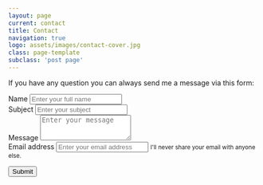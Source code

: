 ```yaml
---
layout: page
current: contact
title: Contact
navigation: true
logo: assets/images/contact-cover.jpg
class: page-template
subclass: 'post page'
---
```


If you have any question you can always send me a message via this form:

<form action="https://formspree.io/sujith.quintelier@gmail.com" method="POST">
  <div class="form-group">
    <label for="name">Name</label>
    <input type="text" class="form-control form-control-lg" id="name" name="name" placeholder="Enter your full name">
  </div>
  <div class="form-group">
    <label for="_subject">Subject</label>
    <input type="text" class="form-control form-control-lg" id="_subject" name="_subject" placeholder="Enter your subject">
  </div>
  <div class="form-group">
    <label for="message">Message</label>
    <textarea class="form-control form-control-lg" id="message" name="message" rows="3" placeholder="Enter your message"></textarea>
  </div>
  <div class="form-group">
    <label for="email">Email address</label>
    <input type="email" class="form-control form-control-lg" id="email" name="email" aria-describedby="emailHelp" placeholder="Enter your email address">
    <small id="emailHelp" class="form-text text-muted">I'll never share your email with anyone else.</small>
  </div>

  <input type="hidden" name="_next" value="{{ site.baseurl }}thankyou" />

  <button type="submit" class="btn btn-primary">Submit</button>
</form>